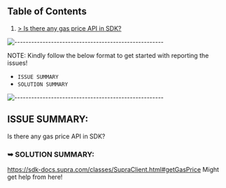 ## Table of Contents

1. [> Is there any gas price API in SDK?](#issue-summary-Is-there-any-gas-price-API-in-SDK?)

![-----------------------------------------------------](https://raw.githubusercontent.com/andreasbm/readme/master/assets/lines/rainbow.png)

NOTE: Kindly follow the below format to get started with reporting the issues!
- `ISSUE SUMMARY`
- `SOLUTION SUMMARY`

![-----------------------------------------------------](https://raw.githubusercontent.com/andreasbm/readme/master/assets/lines/rainbow.png)

## ISSUE SUMMARY: 
Is there any gas price API in SDK?

### ➥ SOLUTION SUMMARY: 
https://sdk-docs.supra.com/classes/SupraClient.html#getGasPrice
Might get help from here! 

